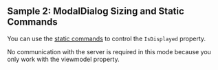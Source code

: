 ## Sample 2: ModalDialog Sizing and Static Commands

You can use the [static commands](/docs/tutorials/basics-static-command-binding/{branch}) to control the `IsDisplayed` property.

No communication with the server is required in this mode because you only work with the viewmodel property.